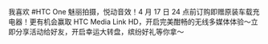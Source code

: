 我喜欢 #HTC One 魅丽拍摄，悦动音效！4 月 17 日 24 点前订购即赠原装车载充电器！更有机会赢取 HTC Media Link HD，开启完美酣畅的无线多媒体体验～立即分享活动给好友，开启幸运大转盘，缤纷好礼等你拿～​​​​